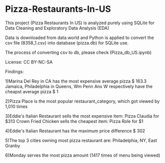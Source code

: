 # Pizza-Restaurants-In-US
This project (Pizza Restaurants In US) is analyzed purely using SQLite for Data Cleaning and Exploratory Data Analysis (EDA)

Data is downloaded from data.world and Python is applied to convert the csv file (8358_1.csv) into database (pizza.db) for SQLite use.

The process of converting csv to db, please check (Pizza_db_US.ipynb)

License: CC BY-NC-SA

Findings:

1)Marina Del Rey in CA has the most expensive average pizza $ 163.3
  Jamaica, Philadelphia in Queens, Wm Penn Anx W respectively have the cheapst average pizza $ 1 

2)Pizza Place is the most popular restaurant_category, which got viewed by 1,010 times

3)Eddie's Italian Restaurant sells the most expensive item: Pizza Claudia for $313
  Crown Fried Chicken sells the cheapest item: Pizza Role for $1
  
4)Eddie's Italian Restaurant has the maximum price difference $ 302

5)The top 3 cities owning most pizza restaurant are: Philadelphia, NY, East Granby

6)Monday serves the most pizza amount (1417 times of menu being viewed)
